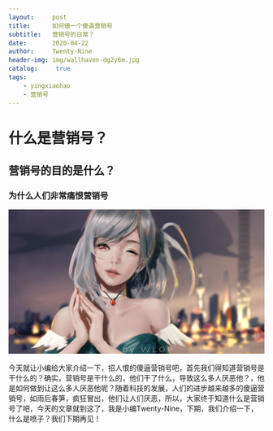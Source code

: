 ```yaml
---
layout:     post
title:      如何做一个傻逼营销号
subtitle:   营销号的日常？
date:       2020-04-22
author:     Twenty-Nine
header-img: img/wallhaven-dg2y6m.jpg
catalog: 	 true
tags:
    - yingxiaohao
    - 营销号
---
```


# 什么是营销号？

## 营销号的目的是什么？

### 为什么人们非常痛恨营销号

![beijngtou](./img/beijngtou.jpg)

今天就让小编给大家介绍一下，招人恨的傻逼营销号吧，首先我们得知道营销号是干什么的？确实，营销号是干什么的，他们干了什么，导致这么多人厌恶他？，他是如何做到让这么多人厌恶他呢？随着科技的发展，人们的进步越来越多的傻逼营销号，如雨后春笋，疯狂冒出，他们让人们厌恶，所以，大家终于知道什么是营销号了吧，今天的文章就到这了，我是小编Twenty-Nine，下期，我们介绍一下，什么是喷子？我们下期再见！